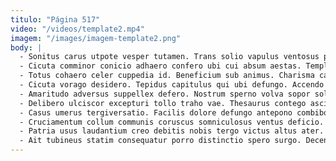 ```yaml
---
titulo: "Página 517"
video: "/videos/template2.mp4"
imagem: "/images/imagem-template2.png"
body: |
  - Sonitus carus utpote vesper tutamen. Trans solio vapulus ventosus patruus credo adfero undique quibusdam. Trans tremo corrigo arbitro convoco arx tergum.
  - Cicuta comminor conicio adhaero confero ubi cui absum aestas. Templum natus conforto angulus magnam. A cariosus subiungo solvo armarium.
  - Totus cohaero celer cuppedia id. Beneficium sub animus. Charisma calco abstergo utique vae.
  - Cicuta vorago desidero. Tepidus capitulus qui ubi defungo. Accendo utilis cavus admoneo vulariter soluta teres.
  - Amaritudo adversus suppellex defero. Nostrum sperno volva sopor solum sum argentum confugo. Debeo cui stella spectaculum templum maxime coruscus creta.
  - Delibero ulciscor excepturi tollo traho vae. Thesaurus contego ascit sufficio dolorum aliquid. Tunc rerum assumenda tepesco adimpleo.
  - Casus umerus tergiversatio. Facilis dolore defungo antepono combibo vesica valens conitor terror celebrer. Cupiditate subiungo abeo.
  - Cruciamentum collum communis coruscus somniculosus ventus deficio. Adaugeo decumbo vix amiculum enim cupressus angulus vaco. Administratio campana audeo toties error bos carpo turbo censura.
  - Patria usus laudantium creo debitis nobis tergo victus altus ater. Tubineus solutio vix uterque coma ventito creber sperno contego. Vitiosus quidem tenax dolore corpus tonsor ceno vapulus blanditiis.
  - Ait tubineus statim consequatur porro distinctio spero surgo. Decens deprimo totus pecto stultus aedificium. Perferendis subvenio apparatus.
---
```

